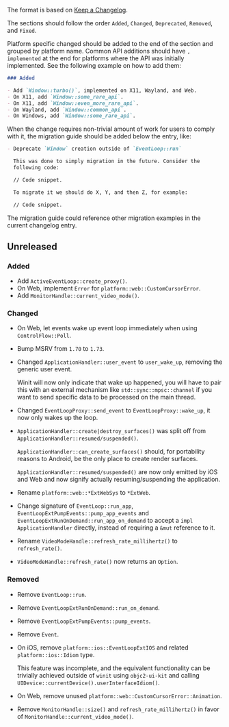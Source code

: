 The format is based on [Keep a Changelog](https://keepachangelog.com/en/1.0.0/).

The sections should follow the order `Added`, `Changed`, `Deprecated`,
`Removed`, and `Fixed`.

Platform specific changed should be added to the end of the section and grouped
by platform name. Common API additions should have `, implemented` at the end
for platforms where the API was initially implemented. See the following example
on how to add them:

```md
### Added

- Add `Window::turbo()`, implemented on X11, Wayland, and Web.
- On X11, add `Window::some_rare_api`.
- On X11, add `Window::even_more_rare_api`.
- On Wayland, add `Window::common_api`.
- On Windows, add `Window::some_rare_api`.
```

When the change requires non-trivial amount of work for users to comply
with it, the migration guide should be added below the entry, like:

```md
- Deprecate `Window` creation outside of `EventLoop::run`

  This was done to simply migration in the future. Consider the
  following code:

  // Code snippet.

  To migrate it we should do X, Y, and then Z, for example:

  // Code snippet.

```

The migration guide could reference other migration examples in the current
changelog entry.

## Unreleased

### Added

- Add `ActiveEventLoop::create_proxy()`.
- On Web, implement `Error` for `platform::web::CustomCursorError`.
- Add `MonitorHandle::current_video_mode()`.

### Changed

- On Web, let events wake up event loop immediately when using `ControlFlow::Poll`.
- Bump MSRV from `1.70` to `1.73`.
- Changed `ApplicationHandler::user_event` to `user_wake_up`, removing the
  generic user event.

  Winit will now only indicate that wake up happened, you will have to pair
  this with an external mechanism like `std::sync::mpsc::channel` if you want
  to send specific data to be processed on the main thread.
- Changed `EventLoopProxy::send_event` to `EventLoopProxy::wake_up`, it now
  only wakes up the loop.
- `ApplicationHandler::create|destroy_surfaces()` was split off from
  `ApplicationHandler::resumed/suspended()`.

  `ApplicationHandler::can_create_surfaces()` should, for portability reasons
  to Android, be the only place to create render surfaces.

  `ApplicationHandler::resumed/suspended()` are now only emitted by iOS and Web
  and now signify actually resuming/suspending the application.
- Rename `platform::web::*ExtWebSys` to `*ExtWeb`.
- Change signature of `EventLoop::run_app`, `EventLoopExtPumpEvents::pump_app_events` and
  `EventLoopExtRunOnDemand::run_app_on_demand` to accept a `impl ApplicationHandler` directly,
  instead of requiring a `&mut` reference to it.
- Rename `VideoModeHandle::refresh_rate_millihertz()` to `refresh_rate()`.
- `VideoModeHandle::refresh_rate()` now returns an `Option`.

### Removed

- Remove `EventLoop::run`.
- Remove `EventLoopExtRunOnDemand::run_on_demand`.
- Remove `EventLoopExtPumpEvents::pump_events`.
- Remove `Event`.
- On iOS, remove `platform::ios::EventLoopExtIOS` and related `platform::ios::Idiom` type.

  This feature was incomplete, and the equivalent functionality can be trivially achieved outside
  of `winit` using `objc2-ui-kit` and calling `UIDevice::currentDevice().userInterfaceIdiom()`.
- On Web, remove unused `platform::web::CustomCursorError::Animation`.
- Remove `MonitorHandle::size()` and `refresh_rate_millihertz()` in favor of
  `MonitorHandle::current_video_mode()`.
